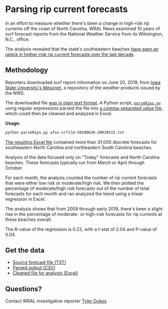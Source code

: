 # Parsing rip current forecasts
In an effort to measure whether there's been a change in high-risk rip currents off the coast of North Carolina, WRAL News examined 10 years of surf forecast reports from the National Weather Service from its Wilmington, N.C., office.

The analysis revealed that the state's southeastern beaches [have seen an uptick in higher-risk rip current forecasts over the last decade](https://wral.com/18502312).

## Methodology
Reporters downloaded surf report information on June 20, 2019, from [Iowa State University's Mesonet](https://mesonet.agron.iastate.edu/wx/afos), a repository of the weather products issued by the NWS.

The downloaded file [was in plain text format](https://github.com/mtdukes/rip-current-analysis/blob/master/afos-srfilm-20190620-20030515.txt). A Python script, [```parseRips.py```](https://github.com/mtdukes/rip-current-analysis/blob/master/parseRips.py) using regular expressions parsed the file into [a comma-separated value file](https://github.com/mtdukes/rip-current-analysis/blob/master/rip_risk.csv), which could then be cleaned and analyzed in Excel.

**Usage:**
```bash
python parseRips.py afos-srfilm-20190620-20030515.txt
```

[The resulting Excel file](https://github.com/mtdukes/rip-current-analysis/blob/master/rip_risk_ilm.xlsx) contained more than 31,000 discrete forecasts for southeastern North Carolina and northeastern South Carolina beaches.

Analysis of the data focused only on "Today" forecasts and North Carolina beaches. These forecasts typically run from March or April through October.

For each month, the analysis counted the number of rip current forecasts that were either low risk or moderate/high risk. We then plotted the percentage of moderate/high risk forecasts out of the number of total forecasts for each month and ran analyzed the trend using a linear regression in Excel.

The analysis shows that from 2008 through early 2019, there's been a slight rise in the percentage of moderate- or high-risk forecasts for rip currents at these beaches overall. 

The R-value of the regression is 0.22, with a t-stat of 2.04 and P-value of 0.04.

## Get the data
* [Source forecast file (TXT)](https://github.com/mtdukes/rip-current-analysis/blob/master/afos-srfilm-20190620-20030515.txt)
* [Parsed output (CSV)](https://github.com/mtdukes/rip-current-analysis/blob/master/rip_risk.csv)
* [Cleaned file for analysis (Excel)](https://github.com/mtdukes/rip-current-analysis/blob/master/rip_risk_ilm.xlsx)

## Questions?
Contact WRAL investigative reporter [Tyler Dukes](https://www.wral.com/rs/bio/13311372/).
